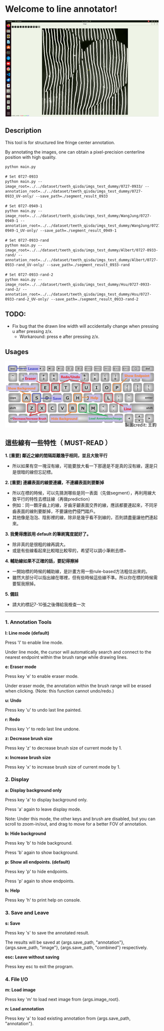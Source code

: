 # Welcome to line annotator!

![screenshot](https://raw.githubusercontent.com/benlin1211/line_annotator/main/images/screenshot.png)

## Description
This tool is for structured line fringe center annotation. 

By annotating the images, one can obtain a pixel-precision centerline position with high quality.

```
python main.py

# Set 0727-0933
python main.py --image_root=../../dataset/teeth_qisda/imgs_test_dummy/0727-0933/ --annotation_root=../../dataset/teeth_qisda/imgs_test_dummy/0727-0933_UV-only/ --save_path=./segment_result_0933 

# Set 0727-0949-1
python main.py --image_root=../../dataset/teeth_qisda/imgs_test_dummy/WangJung/0727-0949-1 --annotation_root=../../dataset/teeth_qisda/imgs_test_dummy/WangJung/0727-0949-1_UV-only/ --save_path=./segment_result_0949-1

# Set 0727-0933-rand
python main.py --image_root=../../dataset/teeth_qisda/imgs_test_dummy/Albert/0727-0933-rand/ --annotation_root=../../dataset/teeth_qisda/imgs_test_dummy/Albert/0727-0933-rand_UV-only/ --save_path=./segment_result_0933-rand

# Set 0727-0933-rand-2
python main.py --image_root=../../dataset/teeth_qisda/imgs_test_dummy/Hsu/0727-0933-rand-2/ --annotation_root=../../dataset/teeth_qisda/imgs_test_dummy/Hsu/0727-0933-rand-2_UV-only/ --save_path=./segment_result_0933-rand-2
```

## TODO:
- Fix bug that the drawn line width will accidentally change when pressing u after pressing z/x.
    - Workaround: press e after pressing z/x.

## Usages
![settings](https://raw.githubusercontent.com/benlin1211/line_annotator/main/images/setting.jpg)

## 這些線有一些特性（ MUST-READ ）

**1. [重要] 鄰近之線的間隔距離幾乎相同，並且大致平行**

- 所以如果有空一塊沒有線，可能要放大看一下那邊是不是真的沒有線，還是只是很暗的線但忘記標。

**2. [重要] 連續表面的線要連續，不連續表面則要斷掉**

- 所以在標的時候，可以先猜測哪些是同一表面（先做segment），再利用線大致平行的特性去標註線（再做prediction）
- 例如：同一顆牙齒上的線，牙齒牙齦表面交界的線，應該都要連起來，不同牙齒表面的線則要斷掉，不要讓他們侵門踏戶。
- 其他像是泡泡、陰影裡的線，除非是幾乎看不到線的，否則請盡量讓他們連起來。

**3. 我覺得應該用 default 的筆刷寬度就好了。**

- 除非真的是很粗的線再調大。
- 或是有些線看起來比較暗比較窄的，希望可以調小筆刷去標~

**4. 輔助線如果不正確的話，要記得擦掉**
- 一開始標的時候的輔助線，是計畫方用一些rule-based方法粗估出來的。
- 雖然大部分可以指出線在哪裡，但有些時候這些線不準。所以你在標的時候需要幫我擦掉。

**5. 備註**
- 請大約標記7-10張之後傳給我檢查一次
_____________________________________
### 1. Annotation Tools
**l: Line mode (default)**

Press 'l' to enable line mode. 

Under line mode, the cursor will automatically search and connect to the nearest endpoint within thw brush range while drawing lines. 

**e: Eraser mode**

Press key 'e' to enable eraser mode. 

Under eraser mode, the annotation within the brush range will be erased when clicking. (Note: this function cannot undo/redo.)

**u: Undo**

Press key 'u' to undo last line painted.

**r: Redo**

Press key 'r' to redo last line undone.

**z: Decrease brush size**

Press key 'z' to decrease brush size of current mode by 1.

**x: Increase brush size**

Press key 'x' to increase brush size of current mode by 1.


### 2. Display
**a: Display background only**

Press key 'a' to display background only. 

Press 'a' again to leave display mode.

Note: Under this mode, the other keys and brush are disabled, but you can scroll to zoom-in/out, and drag to move for a better FOV of annotation.  

**b: Hide background**

Press key 'b' to hide background. 

Press 'b' again to show background.

**p: Show all endpoints. (default)**

Press key 'p' to hide endpoints. 

Press 'p' again to show endpoints.

**h: Help**

Press key 'h' to print help on console.

### 3. Save and Leave  
**s: Save**

Press key 's' to save the annotated result.

The results will be saved at {args.save_path, "annotation"}, {args.save_path, "image"}, {args.save_path, "combined"} respectively.

**esc: Leave without saving**

Press key esc to exit the program.

### 4. File I/O
**m: Load image**

Press key 'm' to load next image from {args.image_root}.

**n: Load annotation**

Press key 'a' to load existing annotation from {args.save_path, "annotation"}.


